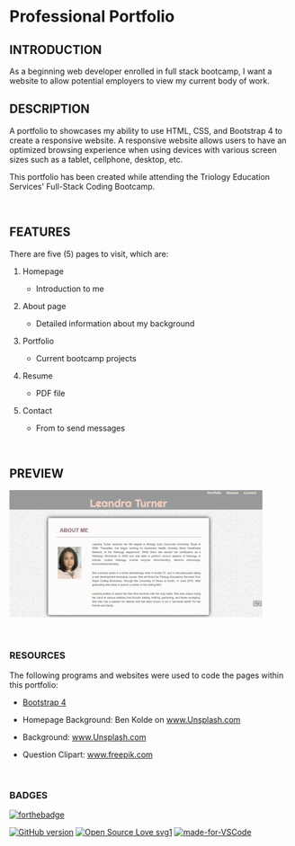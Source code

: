 # Professional Portfolio

## INTRODUCTION

As a beginning web developer enrolled in full stack bootcamp, I want a website to allow potential employers to view my current body of work.

## DESCRIPTION

A portfolio to showcases my ability to use HTML, CSS, and Bootstrap 4 to create a responsive website.
 A responsive website allows users to have an optimized browsing experience when using devices with various screen sizes such as a tablet, cellphone, desktop, etc.

This portfolio has been created while attending the Triology Education Services' Full-Stack Coding Bootcamp.

<br>

## FEATURES

There are five (5) pages to visit, which are:

1. Homepage
    - Introduction to me

2. About page
    - Detailed information about my background

3. Portfolio
    - Current bootcamp projects

4. Resume
    - PDF file

5. Contact
    - From to send messages 
    

<br>

## PREVIEW
![image](assests/Images/portfolio_preview.jpg)

<br>

### RESOURCES
The following programs and websites were used to code the pages within this portfolio:

- [Bootstrap 4](https://www.getbootstrap.com) 

- Homepage Background: Ben Kolde on www.Unsplash.com

- Background: www.Unsplash.com

- Question Clipart: www.freepik.com


<br>

### BADGES
[![forthebadge](https://forthebadge.com/images/badges/check-it-out.svg)](https://lturner19.github.io/professional_portfolio/)

[![GitHub version](https://badge.fury.io/gh/Naereen%2FStrapDown.js.svg)](https://github.com/Naereen/StrapDown.js)
[![Open Source Love svg1](https://badges.frapsoft.com/os/v1/open-source.svg?v=103)](https://github.com/ellerbrock/open-source-badges/)
[![made-for-VSCode](https://img.shields.io/badge/Made%20for-VSCode-1f425f.svg)](https://code.visualstudio.com/)





